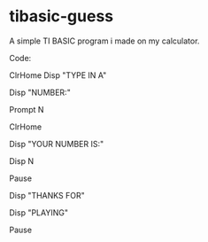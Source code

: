 # tibasic-guess
A simple TI BASIC program i made on my calculator.

Code:

ClrHome Disp "TYPE IN A"

Disp "NUMBER:"

Prompt N

ClrHome

Disp "YOUR NUMBER IS:"

Disp N

Pause

Disp "THANKS FOR"

Disp "PLAYING"

Pause
